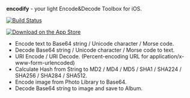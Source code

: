 **encodify** - your light Encode&Decode Toolbox for iOS.

[![Build Status](https://travis-ci.org/Tuccuay/encodify.svg?branch=master)](https://travis-ci.org/Tuccuay/encodify)

[![Download on the App Store](https://cdn.rawgit.com/Tuccuay/encodify/401c4afd/Assets/Download_on_the_App_Store_Badge_US-UK_135x40.svg)](https://itunes.apple.com/us/app/encodify-your-light-encode/id1074602693?mt=8)

* Encode text to Base64 string / Unicode character / Morse code.
* Decode Base64 string / Unicode character / Morse code to text.
* URI Encode / URI Decode. (Percent-encoding URL for application/x-www-form-urlencoded)
* Calculate Hash from String to MD2 / MD4 / MD5 / SHA1 / SHA224 / SHA256 / SHA284 / SHA512.
* Encode image from Photo Library to Base64.
* Decode Base64 string to image and save to Album.
